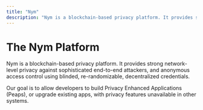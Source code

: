 ```yaml
---
title: "Nym"
description: "Nym is a blockchain-based privacy platform. It provides strong network-level privacy against sophisticated end-to-end attackers, and anonymous transactions using blinded, re-randomizable, decentralized credentials."
---
```


# The Nym Platform

Nym is a blockchain-based privacy platform. It provides strong network-level privacy against sophisticated end-to-end attackers, and anonymous access control using blinded, re-randomizable, decentralized credentials.

Our goal is to allow developers to build Privacy Enhanced Applications (Peaps), or upgrade existing apps, with privacy features unavailable in other systems.